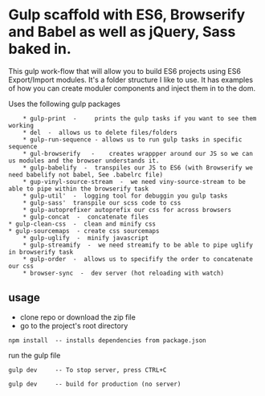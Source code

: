 # Gulp scaffold with ES6, Browserify and Babel as well as jQuery, Sass baked in.
This gulp work-flow that will allow you to build ES6 projects using ES6 Export/Import modules.
It's a folder structure I like to use. It has examples of how you can create moduler components
and inject them in to the dom. 

Uses the following gulp packages

	
		* gulp-print  -  	prints the gulp tasks if you want to see them working
		* del  -  allows us to delete files/folders
		* gulp-run-sequence - allows us to run gulp tasks in specific sequence
		* gul-browserify   -    creates wrappper around our JS so we can us modules and the browser understands it.
		* gulp-babelify  -  transpiles our JS to ES6 (with Browserify we need babelify not babel, See .babelrc file)
		* gup-vinyl-source-stream  -  we need viny-source-stream to be able to pipe within the browserify task
		* gulp-util'  -  logging tool for debuggin you gulp tasks
		* gulp-sass'  transpile our scss code to css
		* gulp-autoprefixer autoprefix our css for across browsers
		* gulp-concat  -  concatenate files
    * gulp-clean-css  -  clean and minify css
    * gulp-sourcemaps  - create css sourcemaps
		* gulp-uglify  -  minify javascript
		* gulp-streamify  -  we need streamify to be able to pipe uglify in browserify task
		* gulp-order  -  allows us to specifify the order to concatenate our css
		* browser-sync  -  dev server (hot reloading with watch)

## usage

* clone repo or download the zip file
* go to the project's root directory


```
npm install  -- installs dependencies from package.json
```
run the gulp file 
```
gulp dev     -- To stop server, press CTRL+C
```
```
gulp dev     -- build for production (no server)
```

